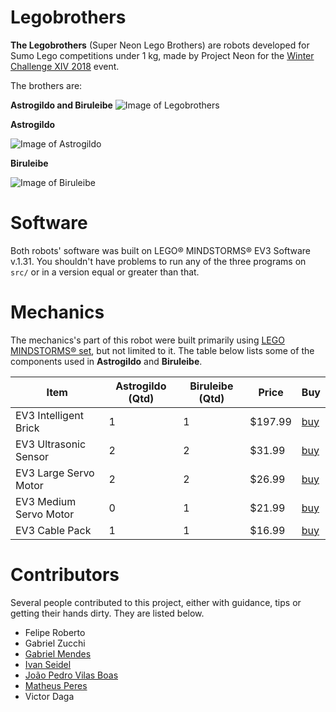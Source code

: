 # Legobrothers

**The Legobrothers** (Super Neon Lego Brothers) are robots developed for Sumo Lego competitions under 1 kg, made by Project Neon for the [Winter Challenge XIV 2018](https://www.robocore.net/eventos/wc14) event. 

The brothers are:

**Astrogildo and Biruleibe**
![Image of Legobrothers](https://github.com/Project-Neon/LegoBrothers/blob/master/media/brothers.JPG)

**Astrogildo**

![Image of Astrogildo](https://github.com/Project-Neon/LegoBrothers/blob/master/media/astrogildo/astrogildo-sideways2.JPG)

**Biruleibe**

![Image of Biruleibe](https://github.com/Project-Neon/LegoBrothers/blob/master/media/biruleibe/biruleibe-side.jpg)

# Software
Both robots' software was built on LEGO® MINDSTORMS® EV3 Software v.1.31. You shouldn't have problems to run any of the three programs on  `src/` or in a version equal or greater than that.

# Mechanics
The mechanics's part of this robot were built primarily using [LEGO MINDSTORMS® set](https://shop.lego.com/en-US/LEGO-MINDSTORMS-EV3-31313), 
but not limited to it. The table below lists some of the components used in **Astrogildo** and **Biruleibe**.

 Item |Astrogildo (Qtd)| Biruleibe (Qtd)| Price | Buy
------|----|----|-------|-----
EV3 Intelligent Brick | 1 | 1 | $197.99 | [buy](https://shop.lego.com/en-US/EV3-Intelligent-Brick-45500)
EV3 Ultrasonic Sensor | 2 | 2 | $31.99 | [buy](https://shop.lego.com/en-US/EV3-Ultrasonic-Sensor-45504)
EV3 Large Servo Motor | 2 | 2 | $26.99 | [buy](https://shop.lego.com/en-US/EV3-Large-Servo-Motor-45502)
EV3 Medium Servo Motor | 0 | 1 | $21.99 | [buy](https://shop.lego.com/en-US/EV3-Medium-Servo-Motor-45503)
EV3 Cable Pack | 1 | 1 | $16.99 | [buy](https://shop.lego.com/en-US/EV3-Cable-Pack-45514)



# Contributors
Several people contributed to this project, either with guidance, tips or getting their hands dirty. They are listed below.

* Felipe Roberto
* Gabriel Zucchi
* [Gabriel Mendes](https://github.com/GaMendes)
* [Ivan Seidel](https://github.com/ivanseidel)
* [João Pedro Vilas Boas](https://github.com/joaopedrovbs)
* [Matheus Peres](https://github.com/mettsal)
* Victor Daga

